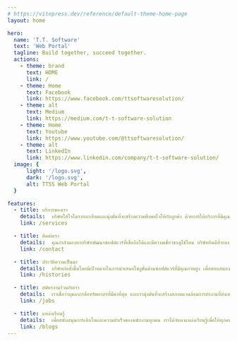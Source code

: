 ```yaml
---
# https://vitepress.dev/reference/default-theme-home-page
layout: home

hero:
  name: 'T.T. Software'
  text: 'Web Portal'
  tagline: Build together, succeed together.
  actions:
    - theme: brand
      text: HOME
      link: /
    - theme: Home
      text: Facebook
      link: https://www.facebook.com/ttsoftwaresolution/
    - theme: alt
      text: Medium
      link: https://medium.com/t-t-software-solution
    - theme: Home
      text: Youtube
      link: https://www.youtube.com/@ttsoftwaresolution/
    - theme: alt
      text: LinkedIn
      link: https://www.linkedin.com/company/t-t-software-solution/
  image: {
      light: '/logo.svg',
      dark: '/logo.svg',
      alt: TTSS Web Portal
  }

features:
  - title: บริการของเรา
    details:  บริษัทใส่ใจในรายละเอียดและมุ่งมั่นที่จะสร้างความพึงพอใจให้กับลูกค้า ด้วยการให้บริการที่มีคุณภาพและตรงต่อเวลา เราเชื่อว่าการใช้เทคโนโลยีที่เหมาะสมจะช่วยให้ธุรกิจของคุณเติบโตและแข่งขันได้ในตลาดที่เปลี่ยนแปลงอย่างรวดเร็ว
    link: /services

  - title: ติดต่อเรา
    details:  คุณกำลังมองหาบริษัทพัฒนาซอฟต์แวร์ที่เชื่อถือได้และมีความเชี่ยวชาญใช่ไหม บริษัทยินดีที่จะแนะนำตัวเองให้เป็นพันธมิตรทางธุรกิจของคุณในด้านการพัฒนาระบบซอฟต์แวร์ที่ทันสมัยและมีประสิทธิภาพสูงสุด
    link: /contact

  - title: ประวัติความเป็นมา
    details:  บริษัทก่อตั้งขึ้นโดยมีเป้าหมายในการนำเสนอโซลูชั่นด้านซอฟต์แวร์ที่มีคุณภาพสูง เพื่อตอบสนองความต้องการของธุรกิจในหลากหลายอุตสาหกรรม
    link: /histories

  - title: สมัครงานร่วมกับเรา
    details:  เราเชื่อว่าบุคลากรคือทรัพยากรที่มีค่าที่สุด และเรามุ่งมั่นที่จะสร้างสภาพแวดล้อมการทำงานที่ส่งเสริมการเรียนรู้และการพัฒนาทั้งในด้านวิชาชีพและส่วนบุคคล
    link: /jobs

  - title: แหล่งเรียนรู้
    details:  เพื่อสนับสนุนการเติบโตและความสำเร็จของพนักงานทุกคน เราได้จัดหาแหล่งเรียนรู้เพื่อให้ทุกคนสามารถเข้าถึงได้ง่ายและพัฒนาทักษะได้อย่างเต็มที่
    link: /blogs
---
```


